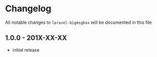 # Changelog

All notable changes to `laravel-bigmsgbox` will be documented in this file

## 1.0.0 - 201X-XX-XX

- initial release
